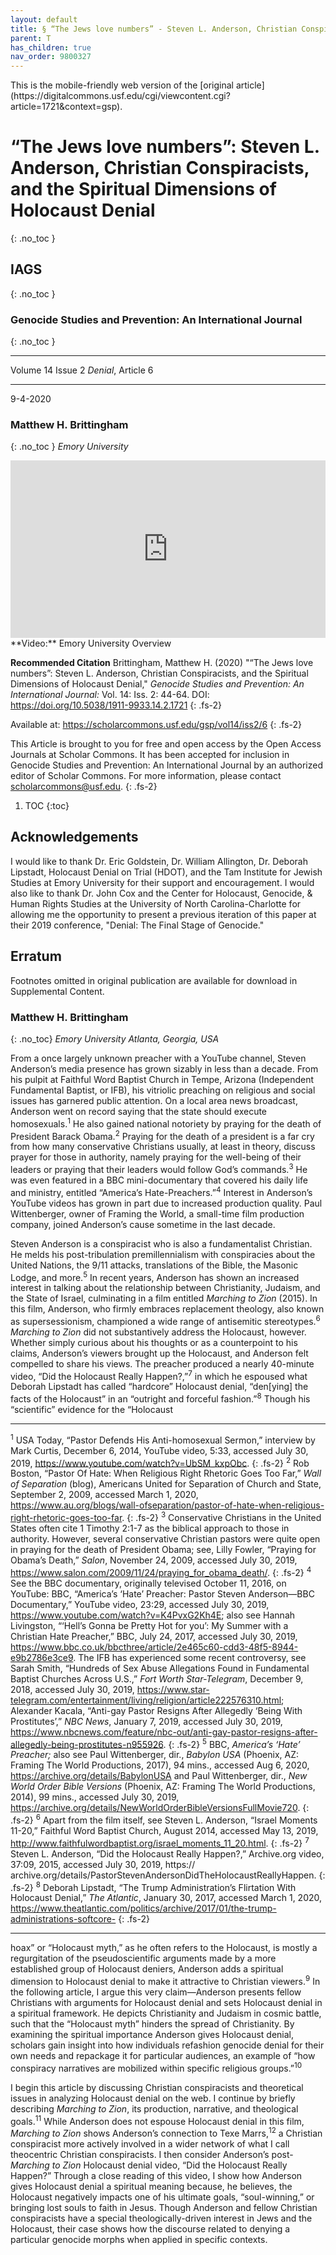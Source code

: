 ```yaml
---
layout: default
title: § “The Jews love numbers” - Steven L. Anderson, Christian Conspiracists, and the Spiritual Dimensions of Holocaust Denial 
parent: T 
has_children: true
nav_order: 9800327
---
```

<style>
.dont-break-out {
  /* These are technically the same, but use both */
  overflow-wrap: break-word;
  word-wrap: break-word;

     -ms-word-break: break-all;
  /* This is the dangerous one in WebKit, as it breaks things wherever */
  word-break: break-all;
  /* Instead use this non-standard one: */
  word-break: break-word;
}

.youtube-container {
    position: relative;
    width: 100%;
    height: 0;
    padding-bottom: 56.25%;
}
.youtube-video {
    position: absolute;
    top: 0;
    left: 0;
    width: 100%;
    height: 100%;
}

</style>

<div class="dont-break-out" markdown="1">
This is the mobile-friendly web version of the [original article](https://digitalcommons.usf.edu/cgi/viewcontent.cgi?article=1721&context=gsp).

# “The Jews love numbers”: Steven L. Anderson, Christian Conspiracists, and the Spiritual Dimensions of Holocaust Denial 
{: .no_toc }

## IAGS
{: .no_toc }
### Genocide Studies and Prevention: An International Journal  
{: .no_toc }

***

Volume 14 Issue 2 *Denial*, Article 6 

***

9-4-2020

### Matthew H. Brittingham
{: .no_toc }
*Emory University*

<div class="youtube-container">
<iframe width="100%" src="https://www.youtube.com/embed/Uh70E4hKTog" title="YouTube video player" frameborder="0" allow="accelerometer; autoplay; clipboard-write; encrypted-media; gyroscope; picture-in-picture" allowfullscreen class="youtube-video"></iframe>
</div>
**Video:** Emory University Overview 

**Recommended Citation**
Brittingham, Matthew H. (2020) "“The Jews love numbers”: Steven L. Anderson, Christian Conspiracists, and the Spiritual Dimensions of Holocaust Denial," *Genocide Studies and Prevention: An International Journal:* Vol. 14: Iss. 2: 44-64. DOI: https://doi.org/10.5038/1911-9933.14.2.1721
{: .fs-2}

Available at: https://scholarcommons.usf.edu/gsp/vol14/iss2/6 
{: .fs-2}

This Article is brought to you for free and open access by the Open Access Journals at Scholar Commons. It has been accepted for inclusion in Genocide Studies and Prevention: An International Journal by an authorized editor of Scholar Commons. For more information, please contact scholarcommons@usf.edu.
{: .fs-2}

1. TOC
{:toc}

## Acknowledgements 
I would like to thank Dr. Eric Goldstein, Dr. William Allington, Dr. Deborah Lipstadt, Holocaust Denial on Trial (HDOT), and the Tam Institute for Jewish Studies at Emory University for their support and encouragement. I would also like to thank Dr. John Cox and the Center for Holocaust, Genocide, & Human Rights Studies at the University of North Carolina-Charlotte for allowing me the opportunity to present a previous iteration of this paper at their 2019 conference, "Denial: The Final Stage of Genocide."

## Erratum 
Footnotes omitted in original publication are available for download in Supplemental Content. 

### Matthew H. Brittingham
{: .no_toc}
*Emory University*
*Atlanta, Georgia, USA*

From a once largely unknown preacher with a YouTube channel, Steven Anderson’s media presence has grown sizably in less than a decade. From his pulpit at Faithful Word Baptist Church in Tempe, Arizona (Independent Fundamental Baptist, or IFB), his vitriolic preaching on religious and social issues has garnered public attention. On a local area news broadcast, Anderson went on record saying that the state should execute homosexuals.<sup>1</sup> He also gained national notoriety by praying for the death of President Barack Obama.<sup>2</sup> Praying for the death of a president is a far cry from how many conservative Christians usually, at least in theory, discuss prayer for those in authority, namely praying for the well-being of their leaders or praying that their leaders would follow God’s commands.<sup>3</sup> He was even featured in a BBC mini-documentary that covered his daily life and ministry, entitled “America’s Hate-Preachers.”<sup>4</sup> Interest in Anderson’s YouTube videos has grown in part due to increased production quality. Paul Wittenberger, owner of Framing the World, a small-time film production company, joined Anderson’s cause sometime in the last decade.

Steven Anderson is a conspiracist who is also a fundamentalist Christian. He melds his post-tribulation premillennialism with conspiracies about the United Nations, the 9/11 attacks, translations of the Bible, the Masonic Lodge, and more.<sup>5</sup> In recent years, Anderson has shown an increased interest in talking about the relationship between Christianity, Judaism, and the State of Israel, culminating in a film entitled *Marching to Zion* (2015). In this film, Anderson, who firmly embraces replacement theology, also known as supersessionism, championed a wide range of antisemitic stereotypes.<sup>6</sup> *Marching to Zion* did not substantively address the Holocaust, however. Whether simply curious about his thoughts or as a counterpoint to his claims, Anderson’s viewers brought up the Holocaust, and Anderson felt compelled to share his views. The preacher produced a nearly 40-minute video, “Did the Holocaust Really Happen?,”<sup>7</sup> in which he espoused what Deborah Lipstadt has called “hardcore” Holocaust denial, “den[ying] the facts of the Holocaust” in an “outright and forceful fashion.”<sup>8</sup> Though his “scientific” evidence for the “Holocaust

***
<sup>1</sup> USA Today, “Pastor Defends His Anti-homosexual Sermon,” interview by Mark Curtis, December 6, 2014, YouTube video, 5:33, accessed July 30, 2019, https://www.youtube.com/watch?v=UbSM_kxpObc.
{: .fs-2}
<sup>2</sup> Rob Boston, “Pastor Of Hate: When Religious Right Rhetoric Goes Too Far,” *Wall of Separation* (blog), Americans United for Separation of Church and State, September 2, 2009, accessed March 1, 2020, https://www.au.org/blogs/wall-ofseparation/pastor-of-hate-when-religious-right-rhetoric-goes-too-far.
{: .fs-2}
<sup>3</sup> Conservative Christians in the United States often cite 1 Timothy 2:1-7 as the biblical approach to those in authority. However, several conservative Christian pastors were quite open in praying for the death of President Obama; see, Lilly Fowler, “Praying for Obama’s Death,” *Salon*, November 24, 2009, accessed July 30, 2019, https://www.salon.com/2009/11/24/praying_for_obama_death/. 
{: .fs-2}
<sup>4</sup> See the BBC documentary, originally televised October 11, 2016, on YouTube: BBC, “America’s ‘Hate’ Preacher: Pastor Steven Anderson—BBC Documentary,” YouTube video, 23:29, accessed July 30, 2019, https://www.youtube.com/watch?v=K4PvxG2Kh4E; also see Hannah Livingston, “‘Hell’s Gonna be Pretty Hot for you’: My Summer with a Christian Hate Preacher,” BBC, July 24, 2017, accessed July 30, 2019, https://www.bbc.co.uk/bbcthree/article/2e465c60-cdd3-48f5-8944-e9b2786e3ce9. The IFB has experienced some recent controversy, see Sarah Smith, “Hundreds of Sex Abuse Allegations Found in Fundamental Baptist Churches Across U.S.,” *Fort Worth Star-Telegram*, December 9, 2018, accessed July 30, 2019, https://www.star-telegram.com/entertainment/living/religion/article222576310.html; Alexander Kacala, “Anti-gay Pastor Resigns After Allegedly ‘Being With Prostitutes’,” *NBC News*, January 7, 2019, accessed July 30, 2019, https://www.nbcnews.com/feature/nbc-out/anti-gay-pastor-resigns-after-allegedly-being-prostitutes-n955926.
{: .fs-2}
<sup>5</sup> BBC, *America’s ‘Hate’ Preacher;* also see Paul Wittenberger, dir., *Babylon USA* (Phoenix, AZ: Framing The World Productions, 2017), 94 mins., accessed Aug 6, 2020, https://archive.org/details/BabylonUSA and Paul Wittenberger, dir., *New World Order Bible Versions* (Phoenix, AZ: Framing The World Productions, 2014), 99 mins., accessed July 30, 2019, https://archive.org/details/NewWorldOrderBibleVersionsFullMovie720. 
{: .fs-2}
<sup>6</sup> Apart from the film itself, see Steven L. Anderson, “Israel Moments 11-20,” Faithful Word Baptist Church, August 2014, accessed May 13, 2019, http://www.faithfulwordbaptist.org/israel_moments_11_20.html. 
{: .fs-2}
<sup>7</sup> Steven L. Anderson, “Did the Holocaust Really Happen?,” Archive.org video, 37:09, 2015, accessed July 30, 2019, https:// archive.org/details/PastorStevenAndersonDidTheHolocaustReallyHappen.
{: .fs-2}
<sup>8</sup> Deborah Lipstadt, “The Trump Administration’s Flirtation With Holocaust Denial,” *The Atlantic*, January 30, 2017, accessed March 1, 2020, https://www.theatlantic.com/politics/archive/2017/01/the-trump-administrations-softcore-
{: .fs-2}
***

hoax” or “Holocaust myth,” as he often refers to the Holocaust, is mostly a regurgitation of the pseudoscientific arguments made by a more established group of Holocaust deniers, Anderson adds a spiritual dimension to Holocaust denial to make it attractive to Christian viewers.<sup>9</sup> In the following article, I argue this very claim—Anderson presents fellow Christians with arguments for Holocaust denial and sets Holocaust denial in a spiritual framework. He depicts Christianity and Judaism in cosmic battle, such that the “Holocaust myth” hinders the spread of Christianity. By examining the spiritual importance Anderson gives Holocaust denial, scholars gain insight into how individuals refashion genocide denial for their own needs and repackage it for particular audiences, an example of “how conspiracy narratives are mobilized within specific religious groups.”<sup>10</sup>

I begin this article by discussing Christian conspiracists and theoretical issues in analyzing Holocaust denial on the web. I continue by briefly describing *Marching to Zion*, its production, narrative, and theological goals.<sup>11</sup> While Anderson does not espouse Holocaust denial in this film, *Marching to Zion* shows Anderson’s connection to Texe Marrs,<sup>12</sup> a Christian conspiracist more actively involved in a wider network of what I call theocentric Christian conspiracists. I then consider Anderson’s post-*Marching to Zion* Holocaust denial video, “Did the Holocaust Really Happen?” Through a close reading of this video, I show how Anderson gives Holocaust denial a spiritual meaning because, he believes, the Holocaust negatively impacts one of his ultimate goals, “soul-winning,” or bringing lost souls to faith in Jesus. Though Anderson and fellow Christian conspiracists have a special theologically-driven interest in Jews and the Holocaust, their case shows how the discourse related to denying a particular genocide morphs when applied in specific contexts.

</div>
